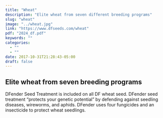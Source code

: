 ```yaml
---
title: "Wheat"
description: "Elite wheat from seven different breeding programs"
slug: "wheat"
image: "../wheat.jpg"
link: "https://www.dfseeds.com/wheat"
pdf: "2024_df.pdf"
keywords: ""
categories:
  - ""
  - ""
date: 2017-10-31T21:28:43-05:00
draft: false
---
```


## Elite wheat from seven breeding programs

DFender Seed Treatment is included on all DF wheat seed. DFender seed treatment “protects your genetic potential” by defending against seedling diseases, wireworms, and aphids. DFender uses four fungicides and an insecticide to protect wheat seedlings.
